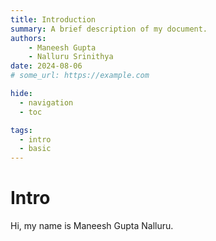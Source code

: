 ```yaml
---
title: Introduction
summary: A brief description of my document.
authors:
    - Maneesh Gupta
    - Nalluru Srinithya
date: 2024-08-06
# some_url: https://example.com

hide:
  - navigation
  - toc

tags:
  - intro
  - basic
---
```

# Intro

Hi, my name is Maneesh Gupta Nalluru. 
